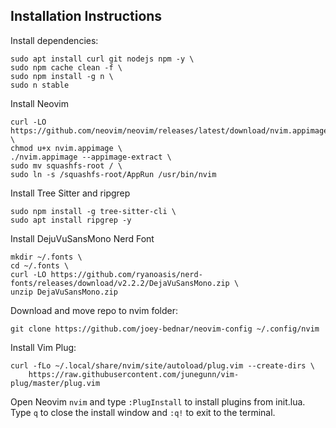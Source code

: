 ## Installation Instructions

Install dependencies:
```
sudo apt install curl git nodejs npm -y \
sudo npm cache clean -f \
sudo npm install -g n \
sudo n stable
```
Install Neovim
```
curl -LO https://github.com/neovim/neovim/releases/latest/download/nvim.appimage \
chmod u+x nvim.appimage \
./nvim.appimage --appimage-extract \
sudo mv squashfs-root / \
sudo ln -s /squashfs-root/AppRun /usr/bin/nvim
```

Install Tree Sitter and ripgrep
```
sudo npm install -g tree-sitter-cli \
sudo apt install ripgrep -y
```

Install DejuVuSansMono Nerd Font
```
mkdir ~/.fonts \
cd ~/.fonts \
curl -LO https://github.com/ryanoasis/nerd-fonts/releases/download/v2.2.2/DejaVuSansMono.zip \
unzip DejaVuSansMono.zip
```

Download and move repo to nvim folder:
```
git clone https://github.com/joey-bednar/neovim-config ~/.config/nvim
```

Install Vim Plug:
```
curl -fLo ~/.local/share/nvim/site/autoload/plug.vim --create-dirs \
    https://raw.githubusercontent.com/junegunn/vim-plug/master/plug.vim
```   

Open Neovim `nvim` and type `:PlugInstall` to install plugins from init.lua. Type `q` to close the install window and `:q!` to exit to the terminal.
